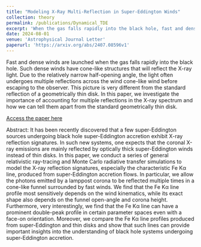 ```yaml
---
title: "Modeling X-Ray Multi-Reflection in Super-Eddington Winds"
collection: theory
permalink: /publications/Dynamical_TDE
excerpt: 'When the gas falls rapidly into the black hole, fast and dense winds are launched. Such dense winds have cone-like structures that will reflect the X-ray light. Due to the relatively narrow half-opening angle, the light often undergoes multiple reflections across the wind cone-like wind before escaping to the observer. This picture is very different from the standard reflection of a geometrically thin disk. In this paper, we investigate the importance of accounting for multiple reflections in the X-ray spectrum and how we can tell them apart from the standard geometrically thin disk.'
date: 2024-08-01
venue: 'Astrophysical Journal Letter'
paperurl: 'https://arxiv.org/abs/2407.08596v1'
---
```

Fast and dense winds are launched when the gas falls rapidly into the black hole. Such dense winds have cone-like structures that will reflect the X-ray light. Due to the relatively narrow half-opening angle, the light often undergoes multiple reflections across the wind cone-like wind before escaping to the observer. This picture is very different from the standard reflection of a geometrically thin disk. In this paper, we investigate the importance of accounting for multiple reflections in the X-ray spectrum and how we can tell them apart from the standard geometrically thin disk.

<a href="https://ui.adsabs.harvard.edu/abs/2022arXiv220602804T/abstract" target="_blank">Access the paper here</a>

Abstract: It has been recently discovered that a few super-Eddington sources undergoing black hole super-Eddington accretion exhibit X-ray reflection signatures. In such new systems, one expects that the coronal X-ray emissions are mainly reflected by optically thick super-Eddington winds instead of thin disks. In this paper, we conduct a series of general relativistic ray-tracing and Monte Carlo radiative transfer simulations to model the X-ray reflection signatures, especially the characteristic Fe Kα line, produced from super-Eddington accretion flows. In particular, we allow the photons emitted by a lamppost corona to be reflected multiple times in a cone-like funnel surrounded by fast winds. We find that the Fe Kα line profile most sensitively depends on the wind kinematics, while its exact shape also depends on the funnel open-angle and corona height. Furthermore, very interestingly, we find that the Fe Kα line can have a prominent double-peak profile in certain parameter spaces even with a face-on orientation. Moreover, we compare the Fe Kα line profiles produced from super-Eddington and thin disks and show that such lines can provide important insights into the understanding of black hole systems undergoing super-Eddington accretion.
